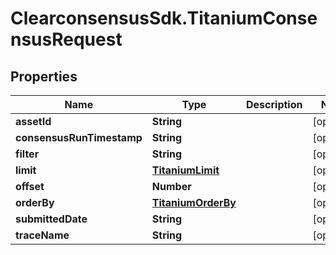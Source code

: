 # ClearconsensusSdk.TitaniumConsensusRequest

## Properties

Name | Type | Description | Notes
------------ | ------------- | ------------- | -------------
**assetId** | **String** |  | [optional] 
**consensusRunTimestamp** | **String** |  | [optional] 
**filter** | **String** |  | [optional] 
**limit** | [**TitaniumLimit**](TitaniumLimit.md) |  | [optional] 
**offset** | **Number** |  | [optional] 
**orderBy** | [**TitaniumOrderBy**](TitaniumOrderBy.md) |  | [optional] 
**submittedDate** | **String** |  | [optional] 
**traceName** | **String** |  | [optional] 


